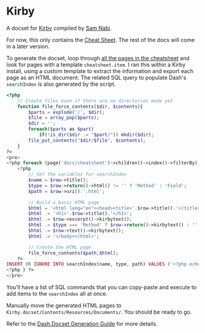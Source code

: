 Kirby
======================

A docset for [Kirby](http://getkirby.com) compiled by [Sam Nabi](http://samnabi.com).

For now, this only contains the [Cheat Sheet](http://getkirby.com/docs/cheatsheet). The rest of the docs will come in a later version.

To generate the docset, loop through [all the pages in the cheatsheet](https://github.com/getkirby/getkirby.com/tree/master/content/1-docs/9-cheatsheet) and look for pages with a template `cheatsheet.item`. I ran this within a Kirby install, using a custom template to extract the information and export each page as an HTML document. The related SQL query to populate Dash's `searchIndex` is also generated by the script.

```php
<?php
	// Create files even if there are no directories made yet
	function file_force_contents($dir, $contents){
	    $parts = explode('/', $dir);
	    $file = array_pop($parts);
	    $dir = '';
	    foreach($parts as $part)
	        if(!is_dir($dir .= "$part/")) mkdir($dir);
	    file_put_contents("$dir/$file", $contents);
	}
?>
<pre>
<?php foreach (page('docs/cheatsheet')->children()->index()->filterBy('template','cheatsheet.item') as $row) { ?>
	<?php
		// Set the variables for searchIndex
		$name = $row->title();
		$type = $row->return()->html() != '' ? 'Method' : 'Field';
		$path = $row->uri().'.html';

		// Build a basic HTML page
		$html = '<html lang="en"><head><title>'.$row->title().'</title></head><body>';
		$html .= '<h1>'.$row->title().'</h1>';
		$html .= $row->excerpt()->kirbytext();
		$html .= $type === 'Method' ? $row->return()->kirbytext() : '';
		$html .= $row->text()->kirbytext();
		$html .= '</body></html>';

		// Create the HTML page
		file_force_contents($path,$html);
	?>
INSERT OR IGNORE INTO searchIndex(name, type, path) VALUES ('<?php echo $name ?>', '<?php echo $type ?>', '<?php echo $path ?>');
<?php } ?>
</pre>
```

You'll have a list of SQL commands that you can copy-paste and execute to add items to the `searchIndex` all at once.

Manually move the generated HTML pages to `Kirby.docset/Contents/Resources/Documents/`. You should be ready to go.

Refer to the [Dash Docset Generation Guide](https://kapeli.com/docsets) for more details.
